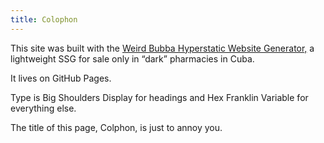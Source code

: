 ```yaml
---
title: Colophon
---
```

This site was built with the [Weird Bubba Hyperstatic Website Generator,](https://weirdbubba.maxsheridan.com) a lightweight SSG for sale only in “dark” pharmacies in Cuba.

It lives on GitHub Pages.

Type is Big Shoulders Display for headings and Hex Franklin Variable for everything else.

The title of this page, Colphon, is just to annoy you.